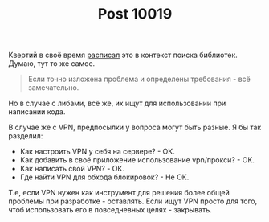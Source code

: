 ﻿---
title: "Post 10019"
se.owner.user_id: 15479
se.owner.display_name: "Suvitruf says Reinstate Monica"
se.owner.link: "https://ru.meta.stackoverflow.com/users/15479/suvitruf-says-reinstate-monica"
se.link: "https://ru.meta.stackoverflow.com/a/10019"
se.post_id: 10019
se.post_type: answer
se.score: 6
---
<p>Квертий в своё время <a href="https://ru.meta.stackoverflow.com/a/2619/15479">расписал</a> это в контекст поиска библиотек. Думаю, тут то же самое.</p>

<blockquote>
  <p>Если точно изложена проблема и определены требования - всё замечательно.</p>
</blockquote>

<p>Но в случае с либами, всё же, их ищут для использовании при написании кода.</p>

<p>В случае же с VPN, предпосылки у вопроса могут быть разные. Я бы так разделил:</p>

<ul>
<li>Как настроить VPN у себя на сервере? - ОК.</li>
<li>Как добавить в своё приложение использование vpn/прокси? - ОК.</li>
<li>Как написать свой VPN? - ОК.</li>
<li>Где найти VPN для обхода блокировок? - Не ОК.</li>
</ul>

<p>Т.е, если VPN нужен как инструмент для решения более общей проблемы при разработке - оставлять. Если ищут VPN просто для того, чтоб использовать его в повседневных целях - закрывать.</p>
